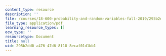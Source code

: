 ```yaml
---
content_type: resource
description: ''
file: /courses/18-600-probability-and-random-variables-fall-2019/295b2dd0a47647d68f188ecaf01d1bb1_MIT18_600F19_lec4.pdf
file_type: application/pdf
learning_resource_types: []
ocw_type: ''
resourcetype: Document
title: null
uid: 295b2dd0-a476-47d6-8f18-8ecaf01d1bb1
---
```

